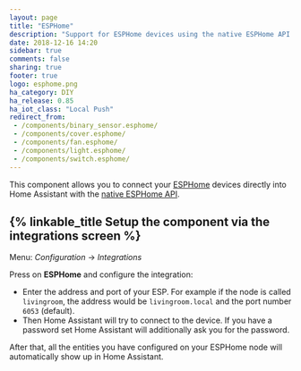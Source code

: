 ```yaml
---
layout: page
title: "ESPHome"
description: "Support for ESPHome devices using the native ESPHome API."
date: 2018-12-16 14:20
sidebar: true
comments: false
sharing: true
footer: true
logo: esphome.png
ha_category: DIY
ha_release: 0.85
ha_iot_class: "Local Push"
redirect_from:
 - /components/binary_sensor.esphome/
 - /components/cover.esphome/
 - /components/fan.esphome/
 - /components/light.esphome/
 - /components/switch.esphome/
---
```


This component allows you to connect your [ESPHome](https://esphomelib.com/esphomeyaml/index.html) devices directly into Home Assistant with the [native ESPHome API](https://esphomelib.com/esphomeyaml/components/api.html).

## {% linkable_title Setup the component via the integrations screen %}

Menu: *Configuration* -> *Integrations*

Press on **ESPHome** and configure the integration:

* Enter the address and port of your ESP. For example if the node is called `livingroom`, the address would be `livingroom.local` and the port number `6053` (default).
* Then Home Assistant will try to connect to the device. If you have a password set Home Assistant will additionally ask you for the password.

After that, all the entities you have configured on your ESPHome node will automatically show up in Home Assistant.
